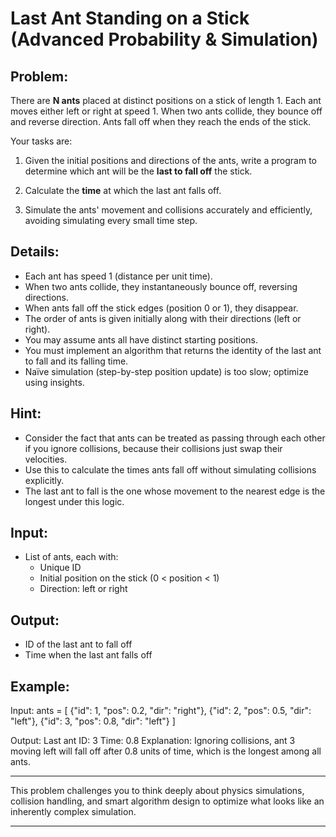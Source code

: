 # Last Ant Standing on a Stick (Advanced Probability & Simulation)

## Problem:
There are **N ants** placed at distinct positions on a stick of length 1. Each ant moves either left or right at speed 1. When two ants collide, they bounce off and reverse direction. Ants fall off when they reach the ends of the stick.

Your tasks are:

1. Given the initial positions and directions of the ants, write a program to determine which ant will be the **last to fall off** the stick.

2. Calculate the **time** at which the last ant falls off.

3. Simulate the ants' movement and collisions accurately and efficiently, avoiding simulating every small time step.

## Details:

- Each ant has speed 1 (distance per unit time).
- When two ants collide, they instantaneously bounce off, reversing directions.
- When ants fall off the stick edges (position 0 or 1), they disappear.
- The order of ants is given initially along with their directions (left or right).
- You may assume ants all have distinct starting positions.
- You must implement an algorithm that returns the identity of the last ant to fall and its falling time.
- Naïve simulation (step-by-step position update) is too slow; optimize using insights.

## Hint:

- Consider the fact that ants can be treated as passing through each other if you ignore collisions, because their collisions just swap their velocities.
- Use this to calculate the times ants fall off without simulating collisions explicitly.
- The last ant to fall is the one whose movement to the nearest edge is the longest under this logic.

## Input:
- List of ants, each with:
  - Unique ID
  - Initial position on the stick (0 < position < 1)
  - Direction: left or right

## Output:
- ID of the last ant to fall off
- Time when the last ant falls off

## Example:
Input:
ants = [
{"id": 1, "pos": 0.2, "dir": "right"},
{"id": 2, "pos": 0.5, "dir": "left"},
{"id": 3, "pos": 0.8, "dir": "left"}
]

Output:
Last ant ID: 3
Time: 0.8
Explanation:
Ignoring collisions, ant 3 moving left will fall off after 0.8 units of time, which is the longest among all ants.

---

This problem challenges you to think deeply about physics simulations, collision handling, and smart algorithm design to optimize what looks like an inherently complex simulation.

---
